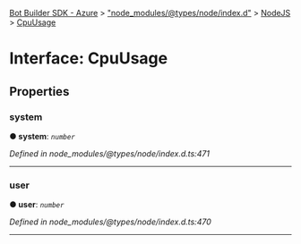 [Bot Builder SDK - Azure](../README.md) > ["node_modules/@types/node/index.d"](../modules/_node_modules__types_node_index_d_.md) > [NodeJS](../modules/_node_modules__types_node_index_d_.nodejs.md) > [CpuUsage](../interfaces/_node_modules__types_node_index_d_.nodejs.cpuusage.md)



# Interface: CpuUsage


## Properties
<a id="system"></a>

###  system

**●  system**:  *`number`* 

*Defined in node_modules/@types/node/index.d.ts:471*





___

<a id="user"></a>

###  user

**●  user**:  *`number`* 

*Defined in node_modules/@types/node/index.d.ts:470*





___



